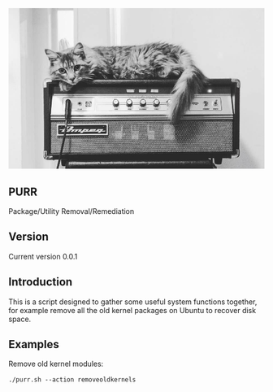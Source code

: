 ![alt tag](https://raw.githubusercontent.com/lateralblast/purr/master/purr.jpg)

PURR
----

Package/Utility Removal/Remediation

Version
-------

Current version 0.0.1

Introduction
------------

This is a script designed to gather some useful system functions together,
for example remove all the old kernel packages on Ubuntu to recover disk space.

Examples
--------

Remove old kernel modules:

```
./purr.sh --action removeoldkernels
```
